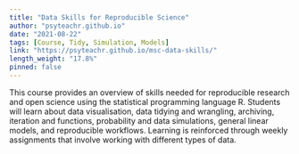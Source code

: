 ```yaml
---
title: "Data Skills for Reproducible Science"
author: "psyteachr.github.io"
date: "2021-08-22"
tags: [Course, Tidy, Simulation, Models]
link: "https://psyteachr.github.io/msc-data-skills/"
length_weight: "17.8%"
pinned: false
---
```


This course provides an overview of skills needed for reproducible research and open science using the statistical programming language R. Students will learn about data visualisation, data tidying and wrangling, archiving, iteration and functions, probability and data simulations, general linear models, and reproducible workflows. Learning is reinforced through weekly assignments that involve working with different types of data.
